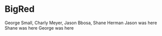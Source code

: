 # BigRed
George Small, Charly Meyer, Jason Bbosa, Shane Herman
Jason was here
Shane was here
George was here
